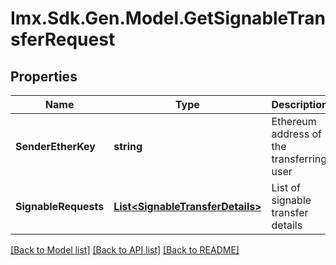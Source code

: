 # Imx.Sdk.Gen.Model.GetSignableTransferRequest

## Properties

Name | Type | Description | Notes
------------ | ------------- | ------------- | -------------
**SenderEtherKey** | **string** | Ethereum address of the transferring user | 
**SignableRequests** | [**List&lt;SignableTransferDetails&gt;**](SignableTransferDetails.md) | List of signable transfer details | 

[[Back to Model list]](../README.md#documentation-for-models) [[Back to API list]](../README.md#documentation-for-api-endpoints) [[Back to README]](../README.md)

